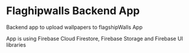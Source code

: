 # Flaghipwalls Backend App

Backend app to upload wallpapers to flagshipWalls App

App is using Firebase Cloud Firestore, Firebase Storage and Firebase UI libraries
